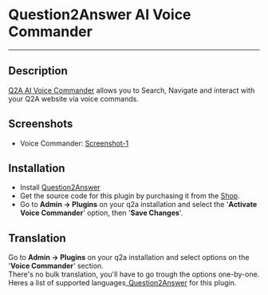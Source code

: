 # Question2Answer AI Voice Commander #

----------

## Description ##

[Q2A AI Voice Commander](https://heliochun.github.io/shop/) allows you to Search, Navigate and interact with your Q2A website via voice commands.  


## Screenshots ##

- Voice Commander: [Screenshot-1](https://raw.githubusercontent.com/heliochun/q2a-badges/master/screenshots/new-features-2.png)


## Installation ##

- Install [Question2Answer](http://www.question2answer.org/install.php)
- Get the source code for this plugin by purchasing it from the [Shop](https://heliochun.github.io/shop/).
- Go to **Admin -> Plugins** on your q2a installation and select the '**Activate Voice Commander**' option, then '**Save Changes**'.


## Translation ##

Go to **Admin -> Plugins** on your q2a installation and select options on the '**Voice Commander**' section.  
There's no bulk translation, you'll have to go trough the options one-by-one.  
Heres a list of supported languages_[Question2Answer](https://github.com/heliochun/q2a-voice-commander/blob/master/docs/supported-languages.md) for this plugin.

